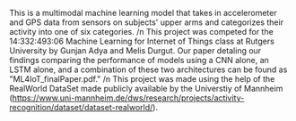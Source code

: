 This is a multimodal machine learning model that takes in accelerometer and GPS data from sensors on subjects' upper arms and categorizes their activity into one of six categories. /n
This project was competed for the 14:332:493:06 Machine Learning for Internet of Things class at Rutgers University by Gunjan Adya and Melis Durgut. Our paper detaling our findings comparing the performance of models using a CNN alone, an LSTM alone, and a combination of these two architectures can be found as "ML4IoT_finalPaper.pdf." /n
This project was made using the help of the RealWorld DataSet made publicly available by the Universtiy of Mannheim (https://www.uni-mannheim.de/dws/research/projects/activity-recognition/dataset/dataset-realworld/).
